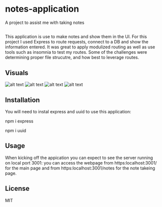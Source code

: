 # notes-application

A project to assist me with taking notes

##

This application is use to make notes and show them in the UI. For this project I used Express to route requests, connect to a DB and show the information entered. It was great to apply modulized routing as well as use tools such as insomnia to test my routes. Some of the challenges were determining proper file strucutre, and how best to leverage routes.

## Visuals

![alt text](./Notes-app-photos/Screenshot%202024-04-03%20at%206.17.41 PM.png)
![alt text](./Notes-app-photos/Screenshot%202024-04-03%20at%206.17.49 PM.png)
![alt text](./Notes-app-photos/Screenshot%202024-04-03%20at%206.17.55 PM.png)
![alt text](./Notes-app-photos/Screenshot%202024-04-03%20at%206.18.07 PM.png)

## Installation

You will need to instal express and uuid to use this application:

npm i express

npm i uuid

## Usage

When kicking off the appication you can expect to see the server running on local port 3001: you can access the webpage from https:localhost:3001/ for the main page and from https:localhost:3001/notes for the note takeing page.

## License

MIT
